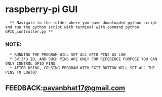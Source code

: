 # raspberry-pi GUI
      ** Navigate to the folder where you have downloaded python script and run the python script with terminal with command python GPIO_controller.py **
### NOTE:
      * RUNNING THE PROGRAM WILL SET ALL GPIO PINS AS LOW
      * 5V,3*3,ID, AND SUCH PINS ARE ONLY FOR REFERENCE PURPOSE YOU CAN ONLY CONTROL GPIO PINS
      * AFTER USING, COLSING PROGRAM WITH EXIT BUTTON WILL SET ALL THE PINS TO LOW(0)
## FEEDBACK:pavanbhat17@gmail.com
